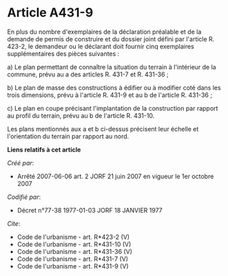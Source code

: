 # Article A431-9

En plus du nombre d'exemplaires de la déclaration préalable et de la demande de permis de construire et du dossier joint
défini par l'article R. 423-2, le demandeur ou le déclarant doit fournir cinq exemplaires supplémentaires des pièces
suivantes : 

a) Le plan permettant de connaître la situation du terrain à l'intérieur de la commune, prévu au a des articles R. 431-7 et
R. 431-36 ; 

b) Le plan de masse des constructions à édifier ou à modifier coté dans les trois dimensions, prévu à l'article R. 431-9 et
au b de l'article R. 431-36 ; 

c) Le plan en coupe précisant l'implantation de la construction par rapport au profil du terrain, prévu au b de l'article R.
431-10. 

Les plans mentionnés aux a et b ci-dessus précisent leur échelle et l'orientation du terrain par rapport au nord.

**Liens relatifs à cet article**

_Créé par_:

  - Arrêté 2007-06-06 art. 2 JORF 21 juin 2007 en vigueur le 1er octobre 2007

_Codifié par_:

  - Décret n°77-38 1977-01-03 JORF 18 JANVIER 1977

_Cite_:

  - Code de l'urbanisme - art. R*423-2 (V)
  - Code de l'urbanisme - art. R*431-10 (V)
  - Code de l'urbanisme - art. R*431-36 (V)
  - Code de l'urbanisme - art. R*431-7 (V)
  - Code de l'urbanisme - art. R*431-9 (V)
